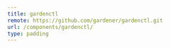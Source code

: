 ```yaml
---
title: gardenctl
remote: https://github.com/gardener/gardenctl.git
url: /components/gardenctl/
type: padding
---
```

